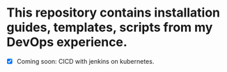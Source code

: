 # This repository contains installation guides, templates, scripts from my DevOps experience. 
- [x] Coming soon: CICD with jenkins on kubernetes.